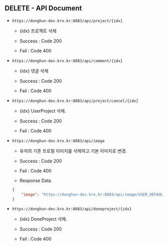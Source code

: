 ## DELETE - API Document

* `https://donghun-dev.kro.kr:8083/api/project/{idx}`

  * {idx} 프로젝트 삭제

  * Success : Code 200

  * Fail : Code 400

* `https://donghun-dev.kro.kr:8083/api/comment/{idx}`

  * {idx} 댓글 삭제

  * Success : Code 200

  * Fail : Code 400

* `https://donghun-dev.kro.kr:8083/api/project/cancel/{idx}`

  * {idx} UserProject 삭제.

  * Success : Code 200

  * Fail : Code 400

* `https://donghun-dev.kro.kr:8083/api/image`

  * 유저의 기존 프로필 이미지를 삭제하고 기본 이미지로 변경.

  * Success : Code 200

  * Fail : Code 400

  * Response Data

  ```JSON
  {
      "image": "https://donghun-dev.kro.kr:8083/api/image/USER_DEFAULT_IMG.jpg",
  }
  ```

* `https://donghun-dev.kro.kr:8083/api/doneproject/{idx}`

  * {idx} DoneProject 삭제.

  * Success : Code 200

  * Fail : Code 400
